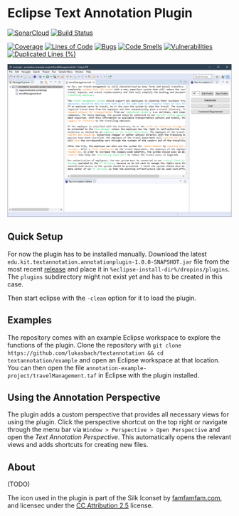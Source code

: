 # Eclipse Text Annotation Plugin

[![SonarCloud](https://sonarcloud.io/images/project_badges/sonarcloud-white.svg)](https://sonarcloud.io/dashboard?id=lukasbach_textannotation)
[![Build Status](https://travis-ci.com/lukasbach/textannotation.svg?branch=master)](https://travis-ci.com/lukasbach/textannotation)

[![Coverage](https://sonarcloud.io/api/project_badges/measure?project=lukasbach_textannotation&metric=coverage)](https://sonarcloud.io/dashboard?id=lukasbach_textannotation)
[![Lines of Code](https://sonarcloud.io/api/project_badges/measure?project=lukasbach_textannotation&metric=ncloc)](https://sonarcloud.io/dashboard?id=lukasbach_textannotation)
[![Bugs](https://sonarcloud.io/api/project_badges/measure?project=lukasbach_textannotation&metric=bugs)](https://sonarcloud.io/dashboard?id=lukasbach_textannotation)
[![Code Smells](https://sonarcloud.io/api/project_badges/measure?project=lukasbach_textannotation&metric=code_smells)](https://sonarcloud.io/dashboard?id=lukasbach_textannotation)
[![Vulnerabilities](https://sonarcloud.io/api/project_badges/measure?project=lukasbach_textannotation&metric=vulnerabilities)](https://sonarcloud.io/dashboard?id=lukasbach_textannotation)
[![Duplicated Lines (%)](https://sonarcloud.io/api/project_badges/measure?project=lukasbach_textannotation&metric=duplicated_lines_density)](https://sonarcloud.io/dashboard?id=lukasbach_textannotation)

![Plugin Screenshot](screenshot.png)

## Quick Setup

For now the plugin has to be installed manually. Download the latest ``edu.kit.textannotation.annotationplugin-1.0.0-SNAPSHOT.jar`` file from the most recent [release](https://github.com/lukasbach/textannotation/releases) and place it in ``%eclipse-install-dir%/dropins/plugins``. The ``plugins`` subdirectory might not exist yet and has to be created in this case.

Then start eclipse with the ``-clean`` option for it to load the plugin.

## Examples

The repository comes with an example Eclipse workspace to explore the functions of the plugin. Clone the repository with ``git clone https://github.com/lukasbach/textannotation && cd textannotation/example`` and open an Eclipse workspace at that location. You can then open the file ``annotation-example-project/travelManagement.taf`` in Eclipse with the plugin installed.

## Using the Annotation Perspective

The plugin adds a custom perspective that provides all necessary views for using the plugin. Click the perspective shortcut on the top right or navigate through the menu bar via ``Window > Perspective > Open Perspective`` and open the *Text Annotation Perspective*. This automatically opens the relevant views and adds shortcuts for creating new files.

## About
(TODO)

The icon used in the plugin is part of the Silk Iconset by [famfamfam.com](famfamfam.com), and licensec under the [CC Attribution 2.5](http://creativecommons.org/licenses/by/2.5/) license.
